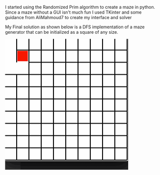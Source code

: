 I started using the Randomized Prim algorithm to create a maze in python.
Since a maze without a GUI isn't much fun I used TKinter and some guidance from AliMahmoud7 to create my interface and solver

My Final solution as shown below is a DFS implementation of a maze generator that can be initialized as a square of any size.

![](maze.gif)
